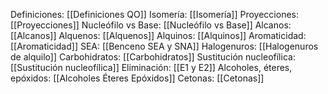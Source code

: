 Definiciones: [[Definiciones QO]]
Isomería: [[Isomería]]
Proyecciones: [[Proyecciones]]
Nucleófilo vs Base: [[Nucleófilo vs Base]]
Alcanos: [[Alcanos]]
Alquenos: [[Alquenos]]
Alquinos: [[Alquinos]]
Aromaticidad: [[Aromaticidad]]
SEA: [[Benceno SEA y SNA]]
Halogenuros: [[Halogenuros de alquilo]]
Carbohidratos: [[Carbohidratos]]
Sustitución nucleofílica: [[Sustitución nucleofílica]]
Eliminación: [[E1 y E2]]
Alcoholes, éteres, epóxidos: [[Alcoholes Éteres Epóxidos]]
Cetonas: [[Cetonas]]